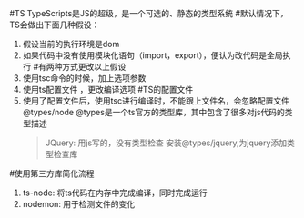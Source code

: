 #TS
TypeScripts是JS的超级，是一个可选的、静态的类型系统
#默认情况下，TS会做出下面几种假设：
1. 假设当前的执行环境是dom 
2. 如果代码中没有使用模块化语句（import，export），便认为改代码是全局执行
#有两种方式更改以上假设
1. 使用tsc命令的时候，加上选项参数
2. 使用ts配置文件 ，更改编译选项
#TS的配置文件
1. 使用了配置文件后，使用tsc进行编译时，不能跟上文件名，会忽略配置文件\
    @types/node
    @types是一个ts官方的类型库，其中包含了很多对js代码的类型描述
    > JQuery: 用js写的，没有类型检查
    > 安装@types/jquery,为jquery添加类型检查库

#使用第三方库简化流程
1. ts-node: 将ts代码在内存中完成编译，同时完成运行
1. nodemon: 用于检测文件的变化